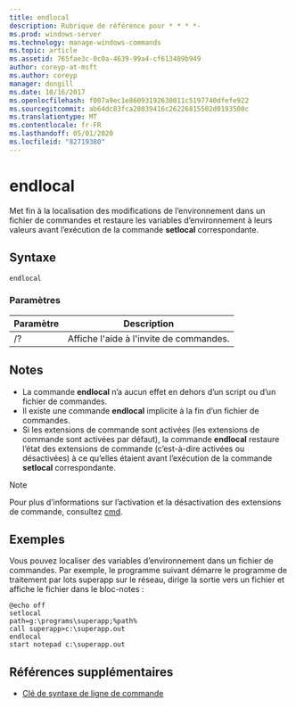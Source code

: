 ```yaml
---
title: endlocal
description: Rubrique de référence pour * * * *-
ms.prod: windows-server
ms.technology: manage-windows-commands
ms.topic: article
ms.assetid: 765fae3c-0c0a-4639-99a4-cf613489b949
author: coreyp-at-msft
ms.author: coreyp
manager: dongill
ms.date: 10/16/2017
ms.openlocfilehash: f007a9ec1e86093192630011c5197740dfefe922
ms.sourcegitcommit: ab64dc83fca28039416c26226815502d0193500c
ms.translationtype: MT
ms.contentlocale: fr-FR
ms.lasthandoff: 05/01/2020
ms.locfileid: "82719380"
---
```

# <a name="endlocal"></a>endlocal



Met fin à la localisation des modifications de l’environnement dans un fichier de commandes et restaure les variables d’environnement à leurs valeurs avant l’exécution de la commande **setlocal** correspondante.



## <a name="syntax"></a>Syntaxe

```
endlocal
```

### <a name="parameters"></a>Paramètres

|Paramètre|Description|
|---------|-----------|
|/?|Affiche l'aide à l'invite de commandes.|

## <a name="remarks"></a>Notes 

-   La commande **endlocal** n’a aucun effet en dehors d’un script ou d’un fichier de commandes.
-   Il existe une commande **endlocal** implicite à la fin d’un fichier de commandes.
-   Si les extensions de commande sont activées (les extensions de commande sont activées par défaut), la commande **endlocal** restaure l’état des extensions de commande (c’est-à-dire activées ou désactivées) à ce qu’elles étaient avant l’exécution de la commande **setlocal** correspondante.

> [!NOTE]
> Pour plus d’informations sur l’activation et la désactivation des extensions de commande, consultez [cmd](cmd.md).

## <a name="examples"></a>Exemples

Vous pouvez localiser des variables d’environnement dans un fichier de commandes. Par exemple, le programme suivant démarre le programme de traitement par lots superapp sur le réseau, dirige la sortie vers un fichier et affiche le fichier dans le bloc-notes :
```
@echo off
setlocal
path=g:\programs\superapp;%path%
call superapp>c:\superapp.out
endlocal
start notepad c:\superapp.out
```

## <a name="additional-references"></a>Références supplémentaires

- [Clé de syntaxe de ligne de commande](command-line-syntax-key.md)